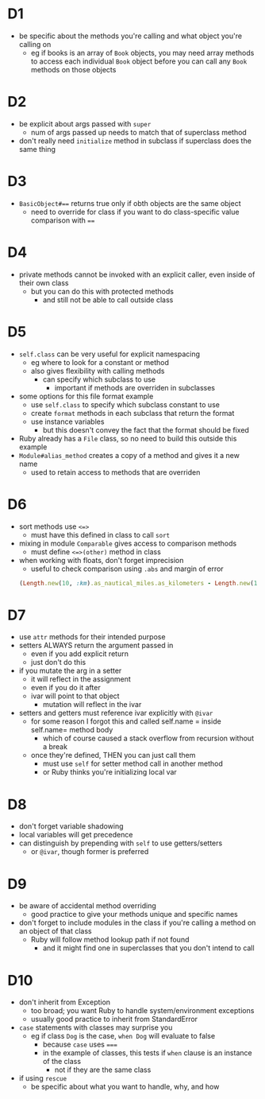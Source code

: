 # D1
- be specific about the methods you're calling and what object you're calling on
  - eg if books is an array of `Book` objects, you may need array methods to access each individual `Book` object before you can call any `Book` methods on those objects
# D2
- be explicit about args passed with `super`
  - num of args passed up needs to match that of superclass method
- don't really need `initialize` method in subclass if superclass does the same thing
# D3
- `BasicObject#==` returns true only if obth objects are the same object
  - need to override for class if you want to do class-specific value comparison with `==`
# D4
- private methods cannot be invoked with an explicit caller, even inside of their own class
  - but you can do this with protected methods
    - and still not be able to call outside class
# D5
- `self.class` can be very useful for explicit namespacing
  - eg where to look for a constant or method
  - also gives flexibility with calling methods
    - can specify which subclass to use
      - important if methods are overriden in subclasses
- some options for this file format example
  - use `self.class` to specify which subclass constant to use
  - create `format` methods in each subclass that return the format
  - use instance variables
    - but this doesn't convey the fact that the format should be fixed
- Ruby already has a `File` class, so no need to build this outside this example
- `Module#alias_method` creates a copy of a method and gives it a new name
  - used to retain access to methods that are overriden

# D6
- sort methods use `<=>`
  - must have this defined in class to call `sort`
- mixing in module `Comparable` gives access to comparison methods
  - must define `<=>(other)` method in class
- when working with floats, don't forget imprecision
  - useful to check comparison using `.abs` and margin of error
  ```ruby
  (Length.new(10, :km).as_nautical_miles.as_kilometers - Length.new(10, :km)).abs < 0.001 # => true
  ```
# D7
- use `attr` methods for their intended purpose
- setters ALWAYS return the argument passed in
  - even if you add explicit return
  - just don't do this
- if you mutate the arg in a setter
  - it will reflect in the assignment
  - even if you do it after
  - ivar will point to that object
    - mutation will reflect in the ivar
- setters and getters must reference ivar explicitly with `@ivar`
  - for some reason I forgot this and called self.name = inside self.name= method body
    - which of course caused a stack overflow from recursion without a break
  - once they're defined, THEN you can just call them
    - must use `self` for setter method call in another method
    - or Ruby thinks you're initializing local var

# D8
- don't forget variable shadowing
- local variables will get precedence
- can distinguish by prepending with `self` to use getters/setters
  - or `@ivar`, though former is preferred

# D9
- be aware of accidental method overriding
  - good practice to give your methods unique and specific names
- don't forget to include modules in the class if you're calling a method on an object of that class
  - Ruby will follow method lookup path if not found
    - and it might find one in superclasses that you don't intend to call

# D10
- don't inherit from Exception
  - too broad; you want Ruby to handle system/environment exceptions
  - usually good practice to inherit from StandardError
- `case` statements with classes may surprise you
  - eg if class `Dog` is the case, `when Dog` will evaluate to false
    - because `case` uses `===`
    - in the example of classes, this tests if `when` clause is an instance of the class
      - not if they are the same class
- if using `rescue`
  - be specific about what you want to handle, why, and how
